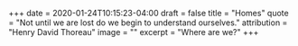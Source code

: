 +++
date = 2020-01-24T10:15:23-04:00
draft = false
title = "Homes"
quote = "Not until we are lost do we begin to understand ourselves."
attribution = "Henry David Thoreau"
image = ""
excerpt = "Where are we?"
+++
